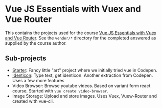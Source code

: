 # Vue JS Essentials with Vuex and Vue Router

This contains the projects used for the course [Vue JS Essentials with Vuex and Vue Router](https://www.udemy.com/vue-js-course/).
See the `vendor/*` directory for the completed answered as supplied by the course author.

## Sub-projects

* [Starter](./starter/index.html): Fancy little "art" project where we initially tried vue in Codepen.
* [Identicon](./identicon/index.html): Type text, get identicon. Another extraction from Codepen. Uses a few more features.
* Video Browser: Browse youtube videos. Based on variant form react course. Started with `vue create video-browser`.
* Image Storage: Upload and store images. Uses Vuex, Vuew-Router and created with vue-cli.
